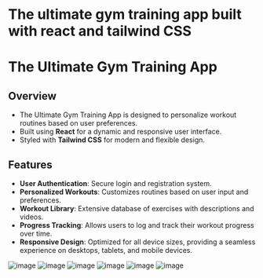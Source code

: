 # The ultimate gym training app built with react and tailwind CSS

# The Ultimate Gym Training App

## Overview
- The Ultimate Gym Training App is designed to personalize workout routines based on user preferences.
- Built using **React** for a dynamic and responsive user interface.
- Styled with **Tailwind CSS** for modern and flexible design.

## Features
- **User Authentication**: Secure login and registration system.
- **Personalized Workouts**: Customizes routines based on user input and preferences.
- **Workout Library**: Extensive database of exercises with descriptions and videos.
- **Progress Tracking**: Allows users to log and track their workout progress over time.
- **Responsive Design**: Optimized for all device sizes, providing a seamless experience on desktops, tablets, and mobile devices.

![image](https://github.com/user-attachments/assets/e44d3c07-c36f-46b6-954d-4c38bb528a1b)
![image](https://github.com/user-attachments/assets/dc80f7d2-06f4-455f-89b7-2d7697e0b319)
![image](https://github.com/user-attachments/assets/11624e49-512d-4d55-85df-7abbfb2f1f49)
![image](https://github.com/user-attachments/assets/9a91a3d5-fec9-4334-9a2b-3088176675ae)
![image](https://github.com/user-attachments/assets/8e42be4f-259d-498c-85a0-b643c19655ee)
![image](https://github.com/user-attachments/assets/ce4af53b-4253-4ebb-9f25-648f9d9bdd1f)






